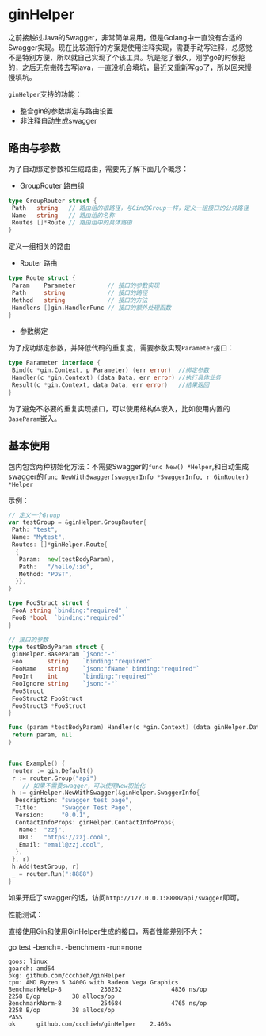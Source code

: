 # ginHelper

之前接触过Java的Swagger，非常简单易用，但是Golang中一直没有合适的Swagger实现。现在比较流行的方案是使用注释实现，需要手动写注释，总感觉不是特别方便，所以就自己实现了个该工具。坑是挖了很久，刚学go的时候挖的，之后无奈搬砖去写java，一直没机会填坑，最近又重新写go了，所以回来慢慢填坑。

`ginHelper`支持的功能：

* 整合gin的参数绑定与路由设置
* 非注释自动生成swagger

## 路由与参数

为了自动绑定参数和生成路由，需要先了解下面几个概念：

* GroupRouter 路由组

```go
type GroupRouter struct {
 Path   string   // 路由组的根路径，与Gin的Group一样，定义一组接口的公共路径
 Name   string   // 路由组的名称
 Routes []*Route // 路由组中的具体路由
}
```

定义一组相关的路由

* Router 路由

```go
type Route struct {
 Param    Parameter         // 接口的参数实现
 Path     string            // 接口的路径
 Method   string            // 接口的方法
 Handlers []gin.HandlerFunc // 接口的额外处理函数
}
```

* 参数绑定

为了成功绑定参数，并降低代码的重复度，需要参数实现`Parameter`接口：

```go
type Parameter interface {
 Bind(c *gin.Context, p Parameter) (err error)  //绑定参数
 Handler(c *gin.Context) (data Data, err error) //执行具体业务
 Result(c *gin.Context, data Data, err error)   //结果返回
}
```

为了避免不必要的重复实现接口，可以使用结构体嵌入，比如使用内置的`BaseParam`嵌入。

## 基本使用

包内包含两种初始化方法：不需要Swagger的`func New() *Helper`,和自动生成swagger的`func NewWithSwagger(swaggerInfo *SwaggerInfo, r GinRouter) *Helper`

示例：

```go
// 定义一个Group
var testGroup = &ginHelper.GroupRouter{
 Path: "test",
 Name: "Mytest",
 Routes: []*ginHelper.Route{
  {
   Param:  new(testBodyParam),
   Path:   "/hello/:id",
   Method: "POST",
  }},
}

type FooStruct struct {
 FooA string `binding:"required" `
 FooB *bool  `binding:"required"`
}

// 接口的参数
type testBodyParam struct {
 ginHelper.BaseParam `json:"-"`
 Foo       string    `binding:"required"`
 FooName   string    `json:"fName" binding:"required"`
 FooInt    int       `binding:"required"`
 FooIgnore string    `json:"-"`
 FooStruct
 FooStruct2 FooStruct
 FooStruct3 *FooStruct
}

func (param *testBodyParam) Handler(c *gin.Context) (data ginHelper.Data, err error) {
 return param, nil
}


func Example() {
 router := gin.Default()
 r := router.Group("api")
    // 如果不需要swagger，可以使用New初始化
 h := ginHelper.NewWithSwagger(&ginHelper.SwaggerInfo{
  Description: "swagger test page",
  Title:       "Swagger Test Page",
  Version:     "0.0.1",
  ContactInfoProps: ginHelper.ContactInfoProps{
   Name:  "zzj",
   URL:   "https://zzj.cool",
   Email: "email@zzj.cool",
  },
 }, r)
 h.Add(testGroup, r)
 _ = router.Run(":8888")
}
```

如果开启了swagger的话，访问`http://127.0.0.1:8888/api/swagger`即可。

性能测试：

直接使用Gin和使用GinHelper生成的接口，两者性能差别不大：

go test -bench=. -benchmem -run=none

```shell
goos: linux
goarch: amd64
pkg: github.com/ccchieh/ginHelper
cpu: AMD Ryzen 5 3400G with Radeon Vega Graphics
BenchmarkHelp-8           236252              4836 ns/op            2258 B/op         38 allocs/op
BenchmarkNorm-8           254684              4765 ns/op            2258 B/op         38 allocs/op
PASS
ok      github.com/ccchieh/ginHelper    2.466s
```
